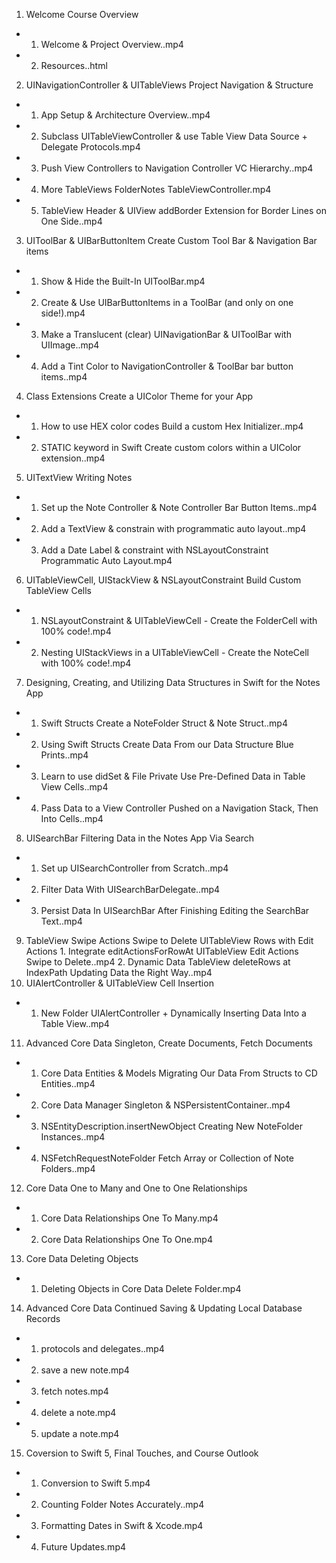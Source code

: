 1. Welcome Course Overview  
  - 1. Welcome & Project Overview..mp4
  - 2. Resources..html

2. UINavigationController & UITableViews Project Navigation & Structure  
  - 1. App Setup & Architecture Overview..mp4
  - 2. Subclass UITableViewController & use Table View Data Source + Delegate Protocols.mp4
  - 3. Push View Controllers to Navigation Controller VC Hierarchy..mp4
  - 4. More TableViews FolderNotes TableViewController.mp4
  - 5. TableView Header & UIView addBorder Extension for Border Lines on One Side..mp4

3. UIToolBar & UIBarButtonItem Create Custom Tool Bar & Navigation Bar items  
  - 1. Show & Hide the Built-In UIToolBar.mp4
  - 2. Create & Use UIBarButtonItems in a ToolBar (and only on one side!).mp4
  - 3. Make a Translucent (clear) UINavigationBar & UIToolBar with UIImage..mp4
  - 4. Add a Tint Color to NavigationController & ToolBar bar button items..mp4

4. Class Extensions Create a UIColor Theme for your App  
  - 1. How to use HEX color codes Build a custom Hex Initializer..mp4
  - 2. STATIC keyword in Swift Create custom colors within a UIColor extension..mp4

5. UITextView Writing Notes  
  - 1. Set up the Note Controller & Note Controller Bar Button Items..mp4
  - 2. Add a TextView & constrain with programmatic auto layout..mp4
  - 3. Add a Date Label & constraint with NSLayoutConstraint  Programmatic Auto Layout.mp4

6. UITableViewCell, UIStackView & NSLayoutConstraint Build Custom TableView Cells
  - 1. NSLayoutConstraint & UITableViewCell  - Create the FolderCell with 100% code!.mp4
  - 2. Nesting UIStackViews in a UITableViewCell  - Create the NoteCell with 100% code!.mp4

7. Designing, Creating, and Utilizing Data Structures in Swift for the Notes App
  - 1. Swift Structs Create a NoteFolder Struct & Note Struct..mp4
  - 2. Using Swift Structs Create Data From our Data Structure Blue Prints..mp4
  - 3. Learn to use didSet & File Private Use Pre-Defined Data in Table View Cells..mp4
  - 4. Pass Data to a View Controller Pushed on a Navigation Stack, Then Into Cells..mp4

8. UISearchBar Filtering Data in the Notes App Via Search
  - 1. Set up UISearchController from Scratch..mp4
  - 2. Filter Data With UISearchBarDelegate..mp4
  - 3. Persist Data In UISearchBar After Finishing Editing the SearchBar Text..mp4

9. TableView Swipe Actions Swipe to Delete UITableView Rows with Edit Actions
        1. Integrate editActionsForRowAt UITableView Edit Actions Swipe to Delete..mp4
        2. Dynamic Data TableView deleteRows at IndexPath Updating Data the Right Way..mp4
10. UIAlertController & UITableView Cell Insertion
  - 1. New Folder UIAlertController + Dynamically Inserting Data Into a Table View..mp4

11. Advanced Core Data Singleton, Create Documents, Fetch Documents
  - 1. Core Data Entities & Models Migrating Our Data From Structs to CD Entities..mp4
  - 2. Core Data Manager Singleton & NSPersistentContainer..mp4
  - 3. NSEntityDescription.insertNewObject Creating New NoteFolder Instances..mp4
  - 4. NSFetchRequestNoteFolder Fetch Array or Collection of Note Folders..mp4

12. Core Data One to Many and One to One Relationships
  - 1. Core Data Relationships One To Many.mp4
  - 2. Core Data Relationships One To One.mp4

13. Core Data Deleting Objects
  - 1. Deleting Objects in Core Data Delete Folder.mp4

14. Advanced Core Data Continued Saving & Updating Local Database Records
  - 1. protocols and delegates..mp4
  - 2. save a new note.mp4
  - 3. fetch notes.mp4
  - 4. delete a note.mp4
  - 5. update a note.mp4

15. Coversion to Swift 5, Final Touches, and Course Outlook
  - 1. Conversion to Swift 5.mp4
  - 2. Counting Folder Notes Accurately..mp4
  - 3. Formatting Dates in Swift & Xcode.mp4
  - 4. Future Updates.mp4

